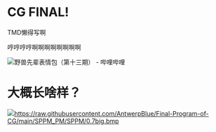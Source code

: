 # CG FINAL!

TMD懒得写啊

哼哼哼哼啊啊啊啊啊啊啊啊

<img src="https://th.bing.com/th/id/OIP.0MvHQFHZUFeRXw55C2lvegHaJ-?pid=ImgDet&rs=1" title="" alt="野兽先辈表情包（第十三期） - 哔哩哔哩" data-align="center">


# 大概长啥样？

[<img src="[https://th.bing.com/th/id/OIP.0MvHQFHZUFeRXw55C2lvegHaJ-?pid=ImgDet&rs=1](https://raw.githubusercontent.com/AntwerpBlue/Final-Program-of-CG/main/SPPM_PM/SPPM/0.7big.bmp)https://raw.githubusercontent.com/AntwerpBlue/Final-Program-of-CG/main/SPPM_PM/SPPM/0.7big.bmp">](https://raw.githubusercontent.com/AntwerpBlue/Final-Program-of-CG/main/SPPM_PM/SPPM/0.7big.bmp)https://raw.githubusercontent.com/AntwerpBlue/Final-Program-of-CG/main/SPPM_PM/SPPM/0.7big.bmp
